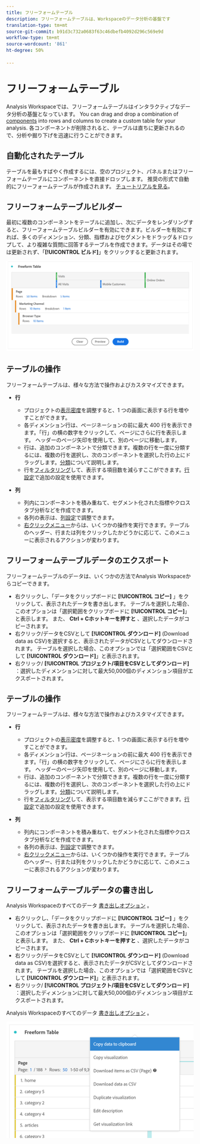 ```yaml
---
title: フリーフォームテーブル
description: フリーフォームテーブルは、Workspaceのデータ分析の基盤です
translation-type: tm+mt
source-git-commit: b91d3c732a0683f63c46dbefb4092d296c569e9d
workflow-type: tm+mt
source-wordcount: '861'
ht-degree: 50%

---
```



# フリーフォームテーブル

Analysis Workspaceでは、フリーフォームテーブルはインタラクティブなデータ分析の基盤となっています。 You can drag and drop a combination of [components](https://docs.adobe.com/content/help/ja-JP/analytics/analyze/analysis-workspace/components/analysis-workspace-components.html) into rows and columns to create a custom table for your analysis. 各コンポーネントが削除されると、テーブルは直ちに更新されるので、分析や掘り下げを迅速に行うことができます。

## 自動化されたテーブル

テーブルを最もすばやく作成するには、空のプロジェクト、パネルまたはフリーフォームテーブルにコンポーネントを直接ドロップします。 推奨の形式で自動的にフリーフォームテーブルが作成されます。 [チュートリアルを見る](https://experienceleague.adobe.com/docs/analytics-learn/tutorials/analysis-workspace/building-freeform-tables/auto-build-freeform-tables-in-analysis-workspace.html)。

## フリーフォームテーブルビルダー

最初に複数のコンポーネントをテーブルに追加し、次にデータをレンダリングすると、フリーフォームテーブルビルダーを有効にできます。ビルダーを有効にすれば、多くのディメンション、分類、指標およびセグメントをドラッグ＆ドロップして、より複雑な質問に回答するテーブルを作成できます。データはその場では更新されず、「**[!UICONTROL ビルド]**」をクリックすると更新されます。

![](assets/table-builder.png)

## テーブルの操作

フリーフォームテーブルは、様々な方法で操作およびカスタマイズできます。

* **行**
   * プロジェクトの[表示密度](https://docs.adobe.com/content/help/ja-JP/analytics/analyze/analysis-workspace/build-workspace-project/view-density.html)を調整すると、1 つの画面に表示する行を増やすことができます。
   * 各ディメンション行は、ページネーションの前に最大 400 行を表示できます。「行」の横の数字をクリックして、ページにさらに行を表示します。 ヘッダーのページ矢印を使用して、別のページに移動します。
   * 行は、追加のコンポーネントで分類できます。複数の行を一度に分類するには、複数の行を選択し、次のコンポーネントを選択した行の上にドラッグします。[分類](https://docs.adobe.com/content/help/ja-JP/analytics/analyze/analysis-workspace/components/dimensions/t-breakdown-fa.html)について説明します。
   * 行を[フィルタリング](https://experienceleague.adobe.com/docs/analytics/analyze/analysis-workspace/visualizations/freeform-table/pagination-filtering-sorting.html?lang=ja-JP)して、表示する項目数を減らすここができます。[行設定](https://docs.adobe.com/content/help/en/analytics/analyze/analysis-workspace/visualizations/freeform-table/column-row-settings/table-settings.html)で追加の設定を使用できます。

* **列**
   * 列内にコンポーネントを積み重ねて、セグメント化された指標やクロスタブ分析などを作成できます。
   * 各列の表示は、[列設定](https://docs.adobe.com/content/help/ja-JP/analytics/analyze/analysis-workspace/build-workspace-project/column-row-settings/column-settings.html)で調整できます。
   * [右クリックメニュー](https://docs.adobe.com/content/help/en/analytics-learn/tutorials/analysis-workspace/building-freeform-tables/using-the-right-click-menu.html)からは、いくつかの操作を実行できます。テーブルのヘッダー、行または列をクリックしたかどうかに応じて、このメニューに表示されるアクションが変わります。

## フリーフォームテーブルデータのエクスポート

フリーフォームテーブルのデータは、いくつかの方法でAnalysis Workspaceからコピーできます。

* 右クリックし、「データをクリップボードに **[!UICONTROL コピー]** 」をクリックして、表示されたデータを書き出します。 テーブルを選択した場合、このオプションは「選択範囲をクリップボードに **[!UICONTROL コピー]**」と表示します。 また、 **Ctrl + Cホットキーを押すと** 、選択したデータがコピーされます。
* 右クリック/データをCSVとして **[!UICONTROL ダウンロード]** (Download data as CSV)を選択すると、表示されたデータがCSVとしてダウンロードされます。 テーブルを選択した場合、このオプションでは「選択範囲をCSVとして **[!UICONTROL ダウンロード]**」と表示されます。
* 右クリック/ **[!UICONTROL プロジェクト/項目をCSVとしてダウンロード]** ：選択したディメンションに対して最大50,000個のディメンション項目がエクスポートされます。

## テーブルの操作

フリーフォームテーブルは、様々な方法で操作およびカスタマイズできます。

* **行**
   * プロジェクトの[表示密度](https://docs.adobe.com/content/help/ja-JP/analytics/analyze/analysis-workspace/build-workspace-project/view-density.html)を調整すると、1 つの画面に表示する行を増やすことができます。
   * 各ディメンション行は、ページネーションの前に最大 400 行を表示できます。「行」の横の数字をクリックして、ページにさらに行を表示します。 ヘッダーのページ矢印を使用して、別のページに移動します。
   * 行は、追加のコンポーネントで分類できます。複数の行を一度に分類するには、複数の行を選択し、次のコンポーネントを選択した行の上にドラッグします。[分類](https://docs.adobe.com/content/help/ja-JP/analytics/analyze/analysis-workspace/components/dimensions/t-breakdown-fa.html)について説明します。
   * 行を[フィルタリング](https://experienceleague.adobe.com/docs/analytics/analyze/analysis-workspace/visualizations/freeform-table/pagination-filtering-sorting.html?lang=ja-JP)して、表示する項目数を減らすここができます。[行設定](https://docs.adobe.com/content/help/en/analytics/analyze/analysis-workspace/visualizations/freeform-table/column-row-settings/table-settings.html)で追加の設定を使用できます。

* **列**
   * 列内にコンポーネントを積み重ねて、セグメント化された指標やクロスタブ分析などを作成できます。
   * 各列の表示は、[列設定](https://docs.adobe.com/content/help/ja-JP/analytics/analyze/analysis-workspace/build-workspace-project/column-row-settings/column-settings.html)で調整できます。
   * [右クリックメニュー](https://docs.adobe.com/content/help/en/analytics-learn/tutorials/analysis-workspace/building-freeform-tables/using-the-right-click-menu.html)からは、いくつかの操作を実行できます。テーブルのヘッダー、行または列をクリックしたかどうかに応じて、このメニューに表示されるアクションが変わります。

## フリーフォームテーブルデータの書き出し


Analysis Workspaceのすべてのデータ [書き出しオプション](https://experienceleague.adobe.com/docs/analytics/analyze/analysis-workspace/curate-share/download-send.html) 。

* 右クリックし、「データをクリップボードに **[!UICONTROL コピー]** 」をクリックして、表示されたデータを書き出します。 テーブルを選択した場合、このオプションは「選択範囲をクリップボードに **[!UICONTROL コピー]**」と表示します。 また、 **Ctrl + Cホットキーを押すと** 、選択したデータがコピーされます。
* 右クリック/データをCSVとして **[!UICONTROL ダウンロード]** (Download data as CSV)を選択すると、表示されたデータがCSVとしてダウンロードされます。 テーブルを選択した場合、このオプションでは「選択範囲をCSVとして **[!UICONTROL ダウンロード]**」と表示されます。
* 右クリック/ **[!UICONTROL プロジェクト/項目をCSVとしてダウンロード]** ：選択したディメンションに対して最大50,000個のディメンション項目がエクスポートされます。

Analysis Workspaceのすべてのデータ [書き出しオプション](https://experienceleague.adobe.com/docs/analytics/analyze/analysis-workspace/curate-share/download-send.html) 。

![](assets/export-options.png)
